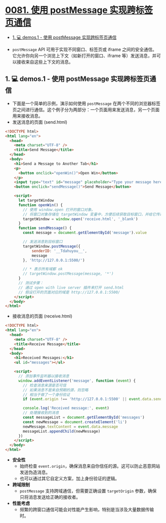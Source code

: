 # [0081. 使用 postMessage 实现跨标签页通信](https://github.com/Tdahuyou/javascript/tree/main/0081.%20%E4%BD%BF%E7%94%A8%20postMessage%20%E5%AE%9E%E7%8E%B0%E8%B7%A8%E6%A0%87%E7%AD%BE%E9%A1%B5%E9%80%9A%E4%BF%A1)

<!-- region:toc -->
- [1. 💻 demos.1 - 使用 postMessage 实现跨标签页通信](#1--demos1---使用-postmessage-实现跨标签页通信)
<!-- endregion:toc -->
- `postMessage` API 可用于实现不同窗口、标签页或 iframe 之间的安全通信。它允许你向另一个浏览上下文（如新打开的窗口、iframe 等）发送消息，并可以接收来自这些上下文的消息。

## 1. 💻 demos.1 - 使用 postMessage 实现跨标签页通信

- 下面是一个简单的示例，演示如何使用 `postMessage` 在两个不同的浏览器标签页之间进行通信。这个例子分为两部分：一个页面用来发送消息，另一个页面用来接收消息。
- 发送消息的页面 (send.html)

```html
<!DOCTYPE html>
<html lang="en">
  <head>
    <meta charset="UTF-8" />
    <title>Send Message</title>
  </head>
  <body>
    <h1>Send a Message to Another Tab</h1>
    <p>
      <button onclick="openWin()">Open Win</button>
    </p>
    <input type="text" id="message" placeholder="Type your message here..." />
    <button onclick="sendMessage()">Send Message</button>

    <script>
      let targetWindow
      function openWin() {
        // 使用 window.open 打开的窗口对象。
        // 将窗口对象存储在 targetWindow 变量中，方便后续获取目标窗口，并给它传递消息。
        targetWindow = window.open('receive.html', '_blank')
      }
      function sendMessage() {
        const message = document.getElementById('message').value

        // 发送消息到目标窗口
        targetWindow.postMessage({
            senderID: '__Tdahuyou__',
            message
        }, 'http://127.0.0.1:5500/')

        // * 表示所有域都 ok
        // targetWindow.postMessage(message, '*')
      }
      // 测试步骤：
      // 通过 open with live server 插件来打开 send.html
      // 假设打开的页面对应的域是 http://127.0.0.1:5500/
    </script>
  </body>
</html>
```

- 接收消息的页面 (receive.html)

```html
<!DOCTYPE html>
<html lang="en">
  <head>
    <meta charset="UTF-8" />
    <title>Receive Message</title>
  </head>
  <body>
    <h1>Received Messages:</h1>
    <ul id="messages"></ul>

    <script>
      // 添加事件监听器以接收消息
      window.addEventListener('message', function (event) {
        // 检查消息来源是否可信
        // 如果消息不是来自预期的源，则忽略
        // 相当于做了一个身份验证
        if (event.origin !== 'http://127.0.0.1:5500' || event.data.senderID !== '__Tdahuyou__') return

        console.log('Received message:', event)
        // 处理接收到的消息
        const messageList = document.getElementById('messages')
        const newMessage = document.createElement('li')
        newMessage.textContent = event.data.message
        messageList.appendChild(newMessage)
      })
    </script>
  </body>
</html>
```

- **安全性**
  - 始终检查 `event.origin`，确保消息来自你信任的源。这可以防止恶意网站发送伪造消息。
  - 也可以通过其它自定义方案，加上身份验证的逻辑。
- **跨域限制**
  - `postMessage` 支持跨域通信，但需要正确设置 `targetOrigin` 参数，确保只将消息发送给正确的接收者。
- **性能考虑**
  - 频繁的跨窗口通信可能会对性能产生影响，特别是当涉及大量数据传输时。
